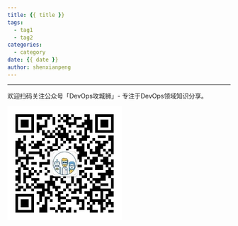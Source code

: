 ```yaml
---
title: {{ title }}
tags:
  - tag1
  - tag2
categories:
  - category
date: {{ date }}
author: shenxianpeng
---
```



---

欢迎扫码关注公众号「DevOps攻城狮」- 专注于DevOps领域知识分享。

![ ](https://github.com/shenxianpeng/shenxianpeng.github.io/blob/master/about/index/qrcode.jpg?raw=true)
